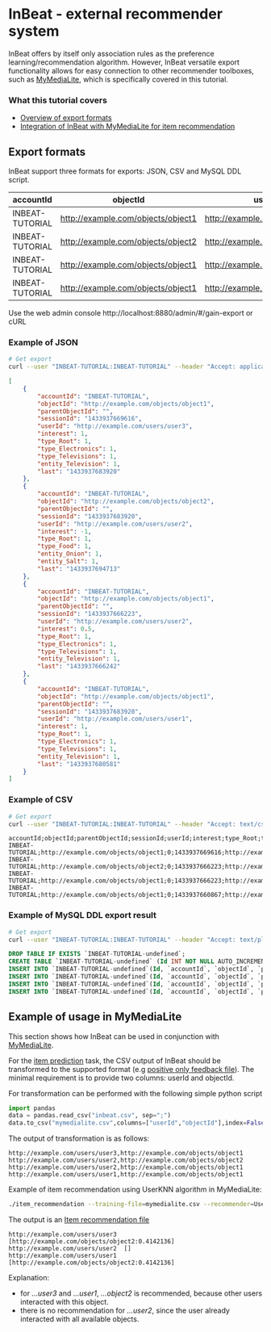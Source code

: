 # InBeat - external recommender system
InBeat offers by itself only association rules  as the preference learning/recommendation algorithm. However, InBeat versatile export functionality allows  for easy connection to other recommender toolboxes, such as [MyMediaLite](http://www.mymedialite.net/), which is specifically covered in this tutorial.


### What this tutorial covers
- [Overview of export formats](#export-formats) 
- [Integration of InBeat with MyMediaLite for item recommendation](#example-of-usage-in-mymedialite)

## Export formats

InBeat support three formats for exports: JSON, CSV and MySQL DDL script.

accountId | objectId | userId | sessionId | type_Root | type_Food | type_Electronics | type_Televisions | type_Radios| entity_Television | entity_Onion | entity_Salt | interest
--- | --- | --- | --- | --- | --- | --- | --- | --- | --- | --- | --- | --- 
INBEAT-TUTORIAL | http://example.com/objects/object1 | http://example.com/users/user3 | 1433937669616 | 1 | 0 | 1 | 1 | 0 | 1 | 0 | 0 | 1
INBEAT-TUTORIAL | http://example.com/objects/object2 | http://example.com/users/user2 | 1433937683920 | 1 | 1 | 0 | 0 | 0 | 0 | 1 | 1 | -1
INBEAT-TUTORIAL | http://example.com/objects/object1 | http://example.com/users/user2 | 1433937666223 | 1 | 0 | 1 | 1 | 0 | 1 | 0 | 0 | 0.5
INBEAT-TUTORIAL | http://example.com/objects/object1 | http://example.com/users/user1 | 1433937683920 | 1 | 0 | 1 | 1 | 0 | 1 | 0 | 0 | 1

Use the web admin console http://localhost:8880/admin/#/gain-export or cURL

### Example of JSON

```bash
# Get export
curl --user "INBEAT-TUTORIAL:INBEAT-TUTORIAL" --header "Accept: application/json" "http://localhost:8880/gain/api/INBEAT-TUTORIAL/export/interests" > export.json
```

```json
[
    {
        "accountId": "INBEAT-TUTORIAL",
        "objectId": "http://example.com/objects/object1",
        "parentObjectId": "",
        "sessionId": "1433937669616",
        "userId": "http://example.com/users/user3",
        "interest": 1,
        "type_Root": 1,
        "type_Electronics": 1,
        "type_Televisions": 1,
        "entity_Television": 1,
        "last": "1433937683920"
    },
    {
        "accountId": "INBEAT-TUTORIAL",
        "objectId": "http://example.com/objects/object2",
        "parentObjectId": "",
        "sessionId": "1433937683920",
        "userId": "http://example.com/users/user2",
        "interest": -1,
        "type_Root": 1,
        "type_Food": 1,
        "entity_Onion": 1,
        "entity_Salt": 1,
        "last": "1433937694713"
    },
    {
        "accountId": "INBEAT-TUTORIAL",
        "objectId": "http://example.com/objects/object1",
        "parentObjectId": "",
        "sessionId": "1433937666223",
        "userId": "http://example.com/users/user2",
        "interest": 0.5,
        "type_Root": 1,
        "type_Electronics": 1,
        "type_Televisions": 1,
        "entity_Television": 1,
        "last": "1433937666242"
    },
    {
        "accountId": "INBEAT-TUTORIAL",
        "objectId": "http://example.com/objects/object1",
        "parentObjectId": "",
        "sessionId": "1433937683920",
        "userId": "http://example.com/users/user1",
        "interest": 1,
        "type_Root": 1,
        "type_Electronics": 1,
        "type_Televisions": 1,
        "entity_Television": 1,
        "last": "1433937680581"
    }
]
```

### Example of CSV

```bash
# Get export
curl --user "INBEAT-TUTORIAL:INBEAT-TUTORIAL" --header "Accept: text/csv" "http://localhost:8880/gain/api/INBEAT-TUTORIAL/export/interests" > export.json
```

```csv
accountId;objectId;parentObjectId;sessionId;userId;interest;type_Root;type_Electronics;type_Televisions;entity_Television;last;type_Food;entity_Onion;entity_Salt
INBEAT-TUTORIAL;http://example.com/objects/object1;0;1433937669616;http://example.com/users/user3;1;1;1;1;1;1433937683920;0;0;0
INBEAT-TUTORIAL;http://example.com/objects/object2;0;1433937666223;http://example.com/users/user2;-1;1;0;0;0;1433937694713;1;1;1
INBEAT-TUTORIAL;http://example.com/objects/object1;0;1433937666223;http://example.com/users/user2;0.5;1;1;1;1;1433937666242;0;0;0
INBEAT-TUTORIAL;http://example.com/objects/object1;0;1433937660867;http://example.com/users/user1;1;1;1;1;1;1433937680581;0;0;0
```

### Example of MySQL DDL export result

```bash
# Get export
curl --user "INBEAT-TUTORIAL:INBEAT-TUTORIAL" --header "Accept: text/plain" "http://localhost:8880/gain/api/INBEAT-TUTORIAL/export/interests" > export.json
```

```sql
DROP TABLE IF EXISTS `INBEAT-TUTORIAL-undefined`; 
CREATE TABLE `INBEAT-TUTORIAL-undefined` (Id INT NOT NULL AUTO_INCREMENT PRIMARY KEY,`accountId` TEXT , `userId` TEXT, `sessionId` TEXT, `objectId` TEXT, `parentObjectId` TEXT, `interest` FLOAT default 0, `type_Root` FLOAT default 0, `type_Electronics` FLOAT default 0, `type_Televisions` FLOAT default 0, `entity_Television` FLOAT default 0, `last` FLOAT default 0, `type_Food` FLOAT default 0, `entity_Onion` FLOAT default 0, `entity_Salt` FLOAT default 0);
INSERT INTO `INBEAT-TUTORIAL-undefined`(Id, `accountId`, `objectId`, `parentObjectId`, `sessionId`, `userId`, `interest`, `type_Root`, `type_Electronics`, `type_Televisions`, `entity_Television`, `last` ) VALUES (0,"INBEAT-TUTORIAL", "http://example.com/objects/object1", "", "1433937669616", "http://example.com/users/user3", "1", "1", "1", "1", "1", "1433937683920");
INSERT INTO `INBEAT-TUTORIAL-undefined`(Id, `accountId`, `objectId`, `parentObjectId`, `sessionId`, `userId`, `interest`, `type_Root`, `type_Food`, `entity_Onion`, `entity_Salt`, `last` ) VALUES (0,"INBEAT-TUTORIAL", "http://example.com/objects/object2", "", "1433937666223", "http://example.com/users/user2", "-1", "1", "1", "1", "1", "1433937694713");
INSERT INTO `INBEAT-TUTORIAL-undefined`(Id, `accountId`, `objectId`, `parentObjectId`, `sessionId`, `userId`, `interest`, `type_Root`, `type_Electronics`, `type_Televisions`, `entity_Television`, `last` ) VALUES (0,"INBEAT-TUTORIAL", "http://example.com/objects/object1", "", "1433937666223", "http://example.com/users/user2", "0.5", "1", "1", "1", "1", "1433937666242");
INSERT INTO `INBEAT-TUTORIAL-undefined`(Id, `accountId`, `objectId`, `parentObjectId`, `sessionId`, `userId`, `interest`, `type_Root`, `type_Electronics`, `type_Televisions`, `entity_Television`, `last` ) VALUES (0,"INBEAT-TUTORIAL", "http://example.com/objects/object1", "", "1433937660867", "http://example.com/users/user1", "1", "1", "1", "1", "1", "1433937680581");
```

## Example of usage in MyMediaLite

This section shows how InBeat can be used in conjunction with [MyMediaLite](http://www.mymedialite.net/).

For the [item prediction](http://www.mymedialite.net/documentation/item_prediction.html) task, the CSV output of InBeat should be transformed to the supported format (e.g [positive only feedback file](http://www.mymedialite.net/documentation/implicit_feedback_files.html)). The minimal requirement is to provide two columns: userId and objectId. 

For transformation can be performed with the following simple python script

```python
import pandas
data = pandas.read_csv("inbeat.csv", sep=";")
data.to_csv("mymedialite.csv",columns=["userId","objectId"],index=False,header=False)
```

The output of transformation is as follows:

```csv
http://example.com/users/user3,http://example.com/objects/object1
http://example.com/users/user2,http://example.com/objects/object2
http://example.com/users/user2,http://example.com/objects/object1
http://example.com/users/user1,http://example.com/objects/object1
```

Example of item recommendation using UserKNN algorithm in MyMediaLite:
```bash
./item_recommendation --training-file=mymedialite.csv --recommender=UserKNN --prediction-file=prediction.csv
```

The output is an [Item recommendation file](http://www.mymedialite.net/documentation/item_recommendation_files.html)
```
http://example.com/users/user3	[http://example.com/objects/object2:0.4142136]
http://example.com/users/user2	[]
http://example.com/users/user1	[http://example.com/objects/object2:0.4142136]
```

Explanation:
* for  _...user3_ and  _...user1_,  _...object2_ is recommended, because other users interacted with this object.
* there is no recommendation for  _...user2_, since the user already interacted with all available objects.

